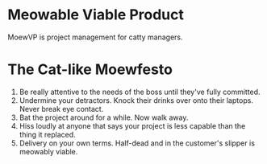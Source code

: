 # Meowable Viable Product

MoewVP is project management for catty managers.

# The Cat-like Moewfesto

1. Be really attentive to the needs of the boss until they've fully committed.
2. Undermine your detractors.  Knock their drinks over onto their laptops.  Never break eye contact.
3. Bat the project around for a while.  Now walk away.
4. Hiss loudly at anyone that says your project is less capable than the thing it replaced.
5. Delivery on your own terms.  Half-dead and in the customer's slipper is meowably viable.
  

